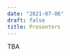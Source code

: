 ```yaml
---
date: "2021-07-06"
draft: false
title: Presenters
---
```


TBA

<!--

**Beth Chance** is Professor of Statistics at Cal Poly, San Luis Obispo. Dr. Chance has been involved in statistics education research for several years, especially in the areas of assessment and technology, and she has background in program evaluation and curriculum development.  She is an award winning teacher (American Statistical Association’s Waller Education Award) and her applets have been recognized by Merlot. With Dr. Allan Rossman and others she has co-authored three introductory textbooks that focus on using active learning and constructivism to improve students’ statistical thinking and literacy, and a new textbook for a second course in statistics is coming this fall. Dr. Chance has received several NSF grants for her work and is a fellow of the American Statistical Association. She was 2018 Chair of the Section on Statistics Education (American Statistical Association).

**Mine Çetinkaya-Rundel** is Senior Lecturer at University of Edinburgh, Associate Professor of the Practice at Duke University, and Professional Educator at RStudio. Mine’s work focuses on innovation in statistics pedagogy, with an emphasis on computation, reproducible research, student-centered learning, and open-source education. Mine organzings ASA DataFest and works on the the OpenIntro project, whose mission is to make educational products that are free, transparent, and lower barriers to education. As part of this project she co-authored three open-source introductory statistics textbooks. She also teaches the popular Statistics with R MOOC on Coursera. She was 2019 Chair of the Section on Statistics and Data Science Education (American Statistical Association). She is a fellow of the ISI and ASA. In 2016 Mine received the ASA Waller Education Award and in 2018 she received the Pickard Award from Harvard University.

**Lucy D’Agostino McGowan** is an assistant professor in the Mathematics and Statistics Department at Wake Forest University. Her research focuses on human-data interaction, causal inference, and data science pedagogy. She attempts to communicate complex statistical ideas via her blog (livefreeordichotomize.com), online courses, and a podcast, Casual Inference, that she co-hosts in partnership with the American Journal of Epidemiology. She is the vice-chair of the ASA Committee on Women in Statistics as well as the Interim Program Chair for the ASA Statistics Communication Interest Group.

**Ulrike Genschel** is an Associate Professor in the Department of Statistics at Iowa State University. Her research interests include statistics education, education research methodology, and the gender gap in the STEM sciences. She has published papers and given presentations on introducing large datasets and case-based learning into the classroom, engaging learners with formative assessment, and the role of gender differences related to mathematical self-efficacy. She is co-leading Iowa State’s participation (an NSF IUSE proposal led by the CIRTL community, www.cirtl.net, through the University of Wisconsin) to develop a suite of discipline-specific professional development programs to prepare graduate students for their future teaching responsibilities and to advance evidence-based teaching practices for diverse learners in STEM disciplines.

**Jo Hardin** is Professor of Mathematics at Pomona College in Southern California. Dr. Hardin’s research area is in generating novel statistical methods for analyzing biological high throughput methods. She has also worked for many years in research on statistics and data science education, particularly in areas of modernizing the curriculum. In summer 2019, she and colleagues blogged daily to create [50 topics on teaching data science](https://teachdatascience.com/). She has won multiple teaching awards and is a fellow of both the American Statistical Association as well as the International Statistics Institute. She is the chair-elect of the Section on Statistics and Data Science Education of the American Statistical Association.

**Allan Rossman** is Professor of Statistics, Cal Poly - San Luis Obispo. Allan co-author of several innovative textbooks, all rooted in an active learning pedagogy. He has given scores of workshops for teachers and future teachers, including as part of the Project NExT program. With Tom Short, he directed the STATS workshop series through the MAA in the 1990s to prepare instructors in mathematics departments to teach statistics, and has received several NSF grants for his innovative pedagogy. He was a member of both GAISE guidelines writing committees and recently received the Waller Distinguished Teaching Career Award recognizing his national and international impact in statistics education. He has also led the Journal of Statistics Education interview series of statistics educators since 2011 

**Nicholas Horton** is Beitzel Professor of Technology and Society and Professor of Statistics in the Department of Mathematics and Statistics at Amherst College. He is a fellow of the ASA and the AAAS and recent recipient of the ASA's Founder’s Award for Distinguished Service. He received the 2009 ASA Waller Education Award and the 2015 Robert V. Hogg Award for excellence in teaching introductory statistics, among others. He is one of the lead developers of the R Mosaic package for facilitating use of R in statistics courses to a broad audience. He is also co-author of Modern Data Science with R (CRC Press). He has held numerous leadership positions in the ASA including Chair of the Section of Statistics Education and lead author of the ASA Curriculum Guidelines for Undergraduate Programs in Statistical Science. As Section Chair, he reinstated and developed the Section’s mentoring program for younger faculty.

-->
